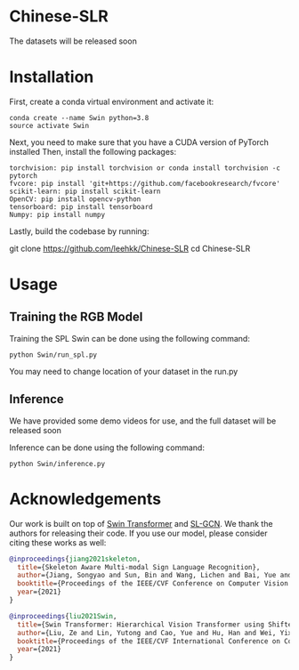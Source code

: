 # Chinese-SLR
The datasets will be released soon

# Installation
First, create a conda virtual environment and activate it:
```
conda create --name Swin python=3.8
source activate Swin
```
Next, you need to make sure that you have a CUDA version of PyTorch installed
Then, install the following packages:
```
torchvision: pip install torchvision or conda install torchvision -c pytorch
fvcore: pip install 'git+https://github.com/facebookresearch/fvcore'
scikit-learn: pip install scikit-learn
OpenCV: pip install opencv-python
tensorboard: pip install tensorboard
Numpy: pip install numpy
```
Lastly, build the codebase by running:

git clone https://github.com/leehkk/Chinese-SLR
cd Chinese-SLR
# Usage

## Training the RGB Model

Training the SPL Swin can be done using the following command:

```
python Swin/run_spl.py
```
You may need to change location of your dataset in the run.py

## Inference

We have provided some demo videos for use, and the full dataset will be released soon

Inference can be done using the following command:
```
python Swin/inference.py
```

# Acknowledgements

Our work is built on top of [Swin Transformer](https://github.com/microsoft/Swin-Transformer) and [SL-GCN]([https://github.com/rwightman/pytorch-image-models](https://github.com/jackyjsy/CVPR21Chal-SLR)). We thank the authors for releasing their code. If you use our model, please consider citing these works as well:

```BibTeX
@inproceedings{jiang2021skeleton,
  title={Skeleton Aware Multi-modal Sign Language Recognition},
  author={Jiang, Songyao and Sun, Bin and Wang, Lichen and Bai, Yue and Li, Kunpeng and Fu, Yun},
  booktitle={Proceedings of the IEEE/CVF Conference on Computer Vision and Pattern Recognition (CVPR) Workshops},
  year={2021}
}
```

```BibTeX
@inproceedings{liu2021Swin,
  title={Swin Transformer: Hierarchical Vision Transformer using Shifted Windows},
  author={Liu, Ze and Lin, Yutong and Cao, Yue and Hu, Han and Wei, Yixuan and Zhang, Zheng and Lin, Stephen and Guo, Baining},
  booktitle={Proceedings of the IEEE/CVF International Conference on Computer Vision (ICCV)},
  year={2021}
}
```
